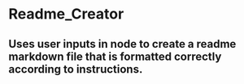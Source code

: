 # Readme_Creator
## Uses user inputs in node to create a readme markdown file that is formatted correctly according to instructions.
## 